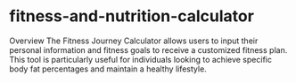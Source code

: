 # fitness-and-nutrition-calculator
Overview The Fitness Journey Calculator allows users to input their personal information and fitness goals to receive a customized fitness plan. This tool is particularly useful for individuals looking to achieve specific body fat percentages and maintain a healthy lifestyle.
